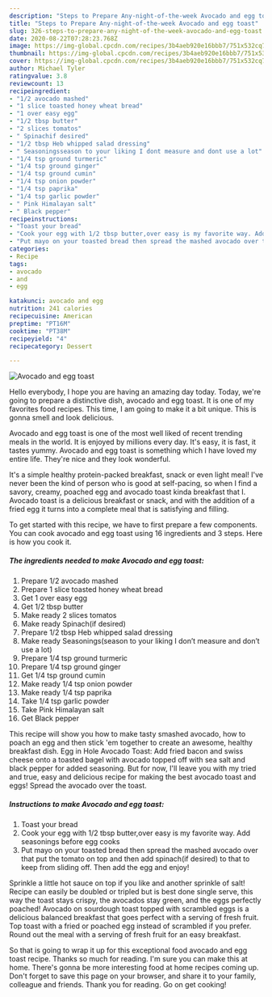 ```yaml
---
description: "Steps to Prepare Any-night-of-the-week Avocado and egg toast"
title: "Steps to Prepare Any-night-of-the-week Avocado and egg toast"
slug: 326-steps-to-prepare-any-night-of-the-week-avocado-and-egg-toast
date: 2020-08-22T07:28:23.768Z
image: https://img-global.cpcdn.com/recipes/3b4aeb920e16bbb7/751x532cq70/avocado-and-egg-toast-recipe-main-photo.jpg
thumbnail: https://img-global.cpcdn.com/recipes/3b4aeb920e16bbb7/751x532cq70/avocado-and-egg-toast-recipe-main-photo.jpg
cover: https://img-global.cpcdn.com/recipes/3b4aeb920e16bbb7/751x532cq70/avocado-and-egg-toast-recipe-main-photo.jpg
author: Michael Tyler
ratingvalue: 3.8
reviewcount: 13
recipeingredient:
- "1/2 avocado mashed"
- "1 slice toasted honey wheat bread"
- "1 over easy egg"
- "1/2 tbsp butter"
- "2 slices tomatos"
- " Spinachif desired"
- "1/2 tbsp Heb whipped salad dressing"
- " Seasoningsseason to your liking I dont measure and dont use a lot"
- "1/4 tsp ground turmeric"
- "1/4 tsp ground ginger"
- "1/4 tsp ground cumin"
- "1/4 tsp onion powder"
- "1/4 tsp paprika"
- "1/4 tsp garlic powder"
- " Pink Himalayan salt"
- " Black pepper"
recipeinstructions:
- "Toast your bread"
- "Cook your egg with 1/2 tbsp butter,over easy is my favorite way. Add seasonings before egg cooks"
- "Put mayo on your toasted bread then spread the mashed avocado over that put the tomato on top and then add spinach(if desired) to that to keep from sliding off. Then add the egg and enjoy!"
categories:
- Recipe
tags:
- avocado
- and
- egg

katakunci: avocado and egg 
nutrition: 241 calories
recipecuisine: American
preptime: "PT16M"
cooktime: "PT38M"
recipeyield: "4"
recipecategory: Dessert

---
```



![Avocado and egg toast](https://img-global.cpcdn.com/recipes/3b4aeb920e16bbb7/751x532cq70/avocado-and-egg-toast-recipe-main-photo.jpg)

Hello everybody, I hope you are having an amazing day today. Today, we're going to prepare a distinctive dish, avocado and egg toast. It is one of my favorites food recipes. This time, I am going to make it a bit unique. This is gonna smell and look delicious.

Avocado and egg toast is one of the most well liked of recent trending meals in the world. It is enjoyed by millions every day. It's easy, it is fast, it tastes yummy. Avocado and egg toast is something which I have loved my entire life. They're nice and they look wonderful.

It&#39;s a simple healthy protein-packed breakfast, snack or even light meal! I&#39;ve never been the kind of person who is good at self-pacing, so when I find a savory, creamy, poached egg and avocado toast kinda breakfast that I. Avocado toast is a delicious breakfast or snack, and with the addition of a fried egg it turns into a complete meal that is satisfying and filling.


To get started with this recipe, we have to first prepare a few components. You can cook avocado and egg toast using 16 ingredients and 3 steps. Here is how you cook it.

<!--inarticleads1-->

##### The ingredients needed to make Avocado and egg toast:

1. Prepare 1/2 avocado mashed
1. Prepare 1 slice toasted honey wheat bread
1. Get 1 over easy egg
1. Get 1/2 tbsp butter
1. Make ready 2 slices tomatos
1. Make ready  Spinach(if desired)
1. Prepare 1/2 tbsp Heb whipped salad dressing
1. Make ready  Seasonings(season to your liking I don’t measure and don’t use a lot)
1. Prepare 1/4 tsp ground turmeric
1. Prepare 1/4 tsp ground ginger
1. Get 1/4 tsp ground cumin
1. Make ready 1/4 tsp onion powder
1. Make ready 1/4 tsp paprika
1. Take 1/4 tsp garlic powder
1. Take  Pink Himalayan salt
1. Get  Black pepper


This recipe will show you how to make tasty smashed avocado, how to poach an egg and then stick &#39;em together to create an awesome, healthy breakfast dish. Egg in Hole Avocado Toast: Add fried bacon and swiss cheese onto a toasted bagel with avocado topped off with sea salt and black pepper for added seasoning. But for now, I&#39;ll leave you with my tried and true, easy and delicious recipe for making the best avocado toast and eggs! Spread the avocado over the toast. 

<!--inarticleads2-->

##### Instructions to make Avocado and egg toast:

1. Toast your bread
1. Cook your egg with 1/2 tbsp butter,over easy is my favorite way. Add seasonings before egg cooks
1. Put mayo on your toasted bread then spread the mashed avocado over that put the tomato on top and then add spinach(if desired) to that to keep from sliding off. Then add the egg and enjoy!


Sprinkle a little hot sauce on top if you like and another sprinkle of salt! Recipe can easily be doubled or tripled but is best done single serve, this way the toast stays crispy, the avocados stay green, and the eggs perfectly poached! Avocado on sourdough toast topped with scrambled eggs is a delicious balanced breakfast that goes perfect with a serving of fresh fruit. Top toast with a fried or poached egg instead of scrambled if you prefer. Round out the meal with a serving of fresh fruit for an easy breakfast. 

So that is going to wrap it up for this exceptional food avocado and egg toast recipe. Thanks so much for reading. I'm sure you can make this at home. There's gonna be more interesting food at home recipes coming up. Don't forget to save this page on your browser, and share it to your family, colleague and friends. Thank you for reading. Go on get cooking!
